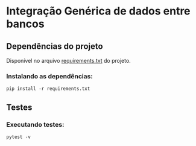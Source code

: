 # Integração Genérica de dados entre bancos

## Dependências do projeto

Disponível no arquivo [requirements.txt](requirements.txt) do projeto.

### Instalando as dependências:
```
pip install -r requirements.txt
```

## Testes

### Executando testes:
```
pytest -v
```